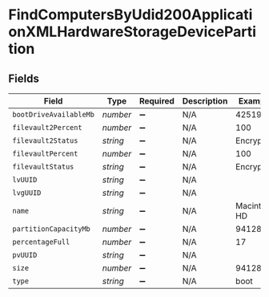 # FindComputersByUdid200ApplicationXMLHardwareStorageDevicePartition


## Fields

| Field                  | Type                   | Required               | Description            | Example                |
| ---------------------- | ---------------------- | ---------------------- | ---------------------- | ---------------------- |
| `bootDriveAvailableMb` | *number*               | :heavy_minus_sign:     | N/A                    | 425198                 |
| `filevault2Percent`    | *number*               | :heavy_minus_sign:     | N/A                    | 100                    |
| `filevault2Status`     | *string*               | :heavy_minus_sign:     | N/A                    | Encrypted              |
| `filevaultPercent`     | *number*               | :heavy_minus_sign:     | N/A                    | 100                    |
| `filevaultStatus`      | *string*               | :heavy_minus_sign:     | N/A                    | Encrypted              |
| `lvUUID`               | *string*               | :heavy_minus_sign:     | N/A                    |                        |
| `lvgUUID`              | *string*               | :heavy_minus_sign:     | N/A                    |                        |
| `name`                 | *string*               | :heavy_minus_sign:     | N/A                    | Macintosh HD           |
| `partitionCapacityMb`  | *number*               | :heavy_minus_sign:     | N/A                    | 94128                  |
| `percentageFull`       | *number*               | :heavy_minus_sign:     | N/A                    | 17                     |
| `pvUUID`               | *string*               | :heavy_minus_sign:     | N/A                    |                        |
| `size`                 | *number*               | :heavy_minus_sign:     | N/A                    | 94128                  |
| `type`                 | *string*               | :heavy_minus_sign:     | N/A                    | boot                   |